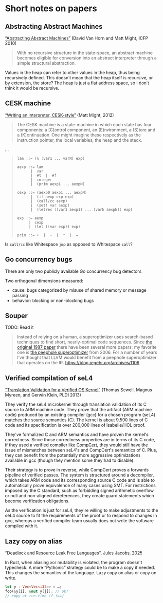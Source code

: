 # Short notes on papers

## Abstracting Abstract Machines

[“Abstracting Abstract Machines”](https://matt.might.net/papers/vanhorn2010abstract.pdf)
(David Van Horn and Matt Might, ICFP 2010)

> With no recursive structure in the state-space, an abstract machine becomes
> eligible for conversion into an abstract interpreter through a simple
> structural abstraction.

Values in the heap can refer to other values in the heap, thus being recursively
defined. This doesn't mean that the heap itself is recursive, or by extension,
the store? The heap is just a flat address space, so I don't think it would be
recursive.

## CESK machine

[“Writing an interpreter, CESK-style”](https://matt.might.net/articles/cesk-machines/)
(Matt Might, 2012)

> The CESK machine is a state-machine in which each state has four components: a
> (C)ontrol component, an (E)nvironment, a (S)tore and a (K)ontinuation. One
> might imagine these respectively as the instruction pointer, the local
> variables, the heap and the stack.

...

> ```bnf
> lam ::= (λ (var1 ... varN) exp)
>
> aexp ::= lam
>       |  var
>       |  #t  |  #f
>       |  integer
>       |  (prim aexp1 ... aexpN)
>
> cexp ::= (aexp0 aexp1 ... aexpN)
>       |  (if aexp exp exp)
>       |  (call/cc aexp)
>       |  (set! var aexp)
>       |  (letrec ((var1 aexp1) ... (varN aexpN)) exp)
>
> exp ::= aexp
>      |  cexp
>      |  (let ((var exp)) exp)
>
> prim ::= +  |  -  |  *  |  =
> ```

Is `call/cc` like Whitespace `jmp` as opposed to Whitespace `call`?

## Go concurrency bugs

There are only two publicly available Go concurrency bug detectors.

Two orthogonal dimensions measured:
- cause: bugs categorized by misuse of shared memory or message passing
- behavior: blocking or non-blocking bugs

## Souper

TODO: Read it

> Instead of relying on a human, a superoptimizer uses search-based techniques
> to find short, nearly-optimal code sequences. Since [the original 1987 paper](http://www.stanford.edu/class/cs343/resources/superoptimizer.pdf)
> there have been several more papers; my favorite one is [the peephole
> superoptimizer](http://theory.stanford.edu/~aiken/publications/papers/asplos06.pdf)
> from 2006. For a number of years I’ve thought that LLVM would benefit from a
> peephole superoptimizer that operates on the IR.
> https://blog.regehr.org/archives/1109

## Verified compilation of seL4

[“Translation Validation for a Verified OS Kernel”](https://sci-hub.st/10.1145/2491956.2462183)
(Thomas Sewell, Magnus Myreen, and Gerwin Klein, PLDI 2013)

They verify the seL4 microkernel through translation validation of its C source
to ARM machine code. They prove that the artifact (ARM machine code) produced by
an existing compiler (gcc) for a chosen program (seL4) matches the source
semantics (C). The kernel is about 9,500 lines of C code and its specification
is over 200,000 lines of Isabelle/HOL proof.

They've formalized C and ARM semantics and have proven the kernel's correctness.
Since those correctness properties are in terms of its C code, if they used a
verified compiler like [CompCert](../compilers/compcert.md), they would still
have the issue of mismatches between seL4's and CompCert's semantics of C. Plus,
they can benefit from the potentially more aggressive optimizations available in
gcc (though they mention some they had to disable).

Their strategy is to prove in reverse, while CompCert proves a forwards pipeline
of verified passes. The system is structured around a decompiler, which takes
ARM code and its corresponding source C code and is able to automatically prove
equivalence of many cases using SMT. For restrictions imposed by the C standard,
such as forbidding signed arithmetic overflow or null and non-aligned
dereferences, they create guard statements which become verification
obligations.

As the verification is just for seL4, they're willing to make adjustments to the
seL4 source to fit the requirements of the proof or to respond to changes in
gcc, whereas a verified compiler team usually does not write the software
compiled with it.

## Lazy copy on alias

[“Deadlock and Resource Leak Free Languages”](https://www.youtube.com/watch?v=cUUPdE5cz-Q),
Jules Jacobs, 2025

In Rust, when aliasing xor mutability is violated, the program doesn't
typecheck. A more “Pythonic” strategy could be to make a copy if needed. This
changes the semantics of the language. Lazy copy on alias or copy on write.

```rust
let y : Vec<Vec<i32>> = …;
foo(&y[i], &mut y[j]); // ok!
// copy at run-time if i==j
```
